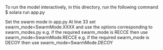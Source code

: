 To run the model interactively, in this directory, run the following command
$ solara run app.py

Set the swarm mode in app.py
At line 33 set swarm_mode=SwarmMode.XXXX and use the options corresponding to swarm_modes.py
e.g. if the required swarm_mode is RECCE then use swarm_mode=SwarmMode.RECCE
e.g. if the required swarm_mode is DECOY then use swarm_mode=SwarmMode.DECOY
